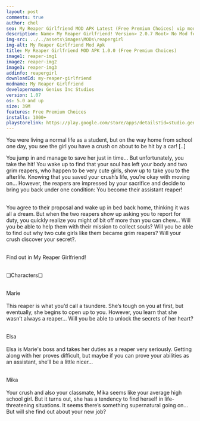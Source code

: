 ```yaml
---
layout: post
comments: true
author: chel
seo: My Reaper Girlfriend MOD APK Latest (Free Premium Choices) vip mods
description: Name> My Reaper Girlfriend! Version> 2.0.7 Root> No Mod features> Free Premium Choices Preview Tutorial Install> Install Steps> Download
img-src: ../../assets\images\MODs\reapergirl
img-alt: My Reaper Girlfriend Mod Apk
title: My Reaper Girlfriend MOD APK 1.0.0 (Free Premium Choices)
image1: reaper-img1
image2: reaper-img2
image3: reaper-img3
addinfo: reapergirl
downloadId: my-reaper-girlfriend
modname: My Reaper Girlfriend
developername: Genius Inc Studios
version: 1.07
os: 5.0 and up
size: 39M
features: Free Premium Choices
installs: 1000+
playstorelink: https://play.google.com/store/apps/details?id=studio.genius.sinigamibishoujo
---
```

<p>You were living a normal life as a student, but on the way home from school one day, you see the girl you have a crush on about to be hit by a car! [..]

You jump in and manage to save her just in time… But unfortunately, you take the hit! You wake up to find that your soul has left your body and two grim reapers, who happen to be very cute girls, show up to take you to the afterlife. Knowing that you saved your crush’s life, you’re okay with moving on… However, the reapers are impressed by your sacrifice and decide to bring you back under one condition: You become their assistant reaper!
<br><br>

You agree to their proposal and wake up in bed back home, thinking it was all a dream. But when the two reapers show up asking you to report for duty, you quickly realize you might of bit off more than you can chew… Will you be able to help them with their mission to collect souls? Will you be able to find out why two cute girls like them became grim reapers? Will your crush discover your secret?.<br><br>

Find out in My Reaper Girlfriend!<br><br>

❏Characters❏<br><br>

Marie<br><br>
This reaper is what you’d call a tsundere. She’s tough on you at first, but eventually, she begins to open up to you. However, you learn that she wasn’t always a reaper… Will you be able to unlock the secrets of her heart?<br><br>

Elsa<br><br>
Elsa is Marie's boss and takes her duties as a reaper very seriously. Getting along with her proves difficult, but maybe if you can prove your abilities as an assistant, she’ll be a little nicer...<br><br>

Mika<br><br>
Your crush and also your classmate, Mika seems like your average high school girl. But it turns out, she has a tendency to find herself in life-threatening situations. It seems there’s something supernatural going on… But will she find out about your new job?</p>